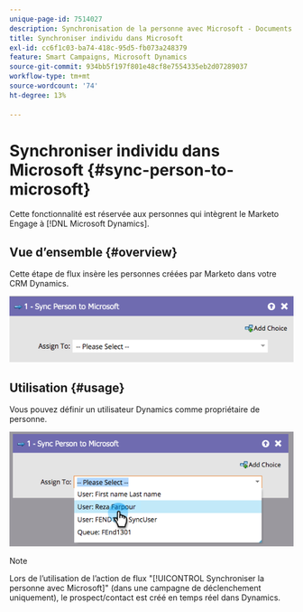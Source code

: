```yaml
---
unique-page-id: 7514027
description: Synchronisation de la personne avec Microsoft - Documents Marketo - Documentation du produit
title: Synchroniser individu dans Microsoft
exl-id: cc6f1c03-ba74-418c-95d5-fb073a248379
feature: Smart Campaigns, Microsoft Dynamics
source-git-commit: 934bb5f197f801e48cf8e7554335eb2d07289037
workflow-type: tm+mt
source-wordcount: '74'
ht-degree: 13%

---
```


# Synchroniser individu dans Microsoft {#sync-person-to-microsoft}

Cette fonctionnalité est réservée aux personnes qui intègrent le Marketo Engage à [!DNL Microsoft Dynamics].

## Vue d’ensemble {#overview}

Cette étape de flux insère les personnes créées par Marketo dans votre CRM Dynamics.

![](assets/sync-person-to-microsoft-1.png)

## Utilisation {#usage}

Vous pouvez définir un utilisateur Dynamics comme propriétaire de personne.

![](assets/sync-person-to-microsoft-2.png)

>[!NOTE]
>
>Lors de l’utilisation de l’action de flux &quot;[!UICONTROL Synchroniser la personne avec Microsoft]&quot; (dans une campagne de déclenchement uniquement), le prospect/contact est créé en temps réel dans Dynamics.
